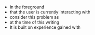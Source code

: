 * in the foreground
* that the user is currently interacting with
* consider this problem as 
* at the time of this writing
* It is built on experience gained with
